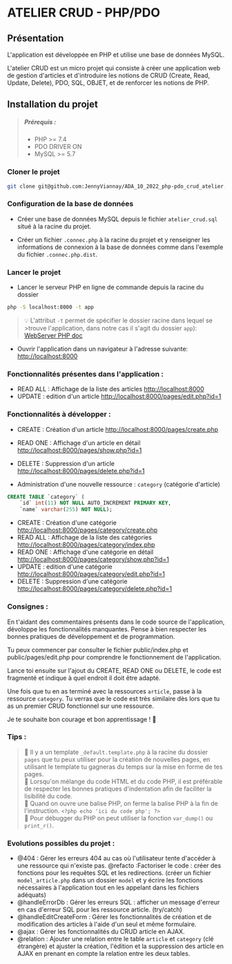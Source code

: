 # ATELIER CRUD - PHP/PDO

## Présentation

L'application est développée en PHP et utilise une base de données MySQL.

L'atelier CRUD est un micro projet qui consiste à créer une application web de gestion d'articles et d'introduire les notions de CRUD (Create, Read, Update, Delete), PDO, SQL, OBJET, et de renforcer les notions de PHP.


## Installation du projet

>##### Prérequis :
>- PHP >= 7.4
>- PDO DRIVER ON
>- MySQL >= 5.7

### Cloner le projet
```bash
git clone git@github.com:JennyViannay/ADA_10_2022_php-pdo_crud_atelier.git atelier-crud-php-pdo
```

### Configuration de la base de données

- Créer une base de données MySQL depuis le fichier `atelier_crud.sql` situé à la racine du projet.

- Créer un fichier `.connec.php` à la racine du projet et y renseigner les informations de connexion à la base de données comme dans l'exemple du fichier `.connec.php.dist`.


### Lancer le projet

- Lancer le serveur PHP en ligne de commande depuis la racine du dossier 

```bash
php -S localhost:8000 -t app
```

>💡 L'attribut `-t` permet de spécifier le dossier racine dans lequel se >trouve l'application, dans notre cas il s'agit du dossier `app`):
>[WebServer PHP doc](https://www.php.net/manual/fr/features.commandline.webserver.php)

- Ouvrir l'application dans un navigateur à l'adresse suivante: [http://localhost:8000](http://localhost:8000)

### Fonctionnalités présentes dans l'application :

- READ ALL : Affichage de la liste des articles [http://localhost:8000](http://localhost:8000)
- UPDATE : edition d'un article [http://localhost:8000/pages/edit.php?id=1](http://localhost:8000/pages/edit.php?id=1)


### Fonctionnalités à développer :

- CREATE : Création d'un article [http://localhost:8000/pages/create.php](http://localhost:8000/pages/create.php)
- READ ONE : Affichage d'un article en détail [http://localhost:8000/pages/show.php?id=1](http://localhost:8000/pages/article.php?id=1)
- DELETE : Suppression d'un article [http://localhost:8000/pages/delete.php?id=1](http://localhost:8000/pages/delete.php?id=1)

- Administration d'une nouvelle ressource : `category` (catégorie d'article)

```sql
CREATE TABLE `category` (
    `id` int(11) NOT NULL AUTO_INCREMENT PRIMARY KEY,
    `name` varchar(255) NOT NULL);
```

- CREATE : Création d'une catégorie [http://localhost:8000/pages/category/create.php](http://localhost:8000/pages/category/create.php)
- READ ALL : Affichage de la liste des catégories [http://localhost:8000/pages/category/index.php](http://localhost:8000/pages/category/index.php)
- READ ONE : Affichage d'une catégorie en détail [http://localhost:8000/pages/category/show.php?id=1](http://localhost:8000/pages/category/show.php?id=1)
- UPDATE : edition d'une catégorie [http://localhost:8000/pages/category/edit.php?id=1](http://localhost:8000/pages/category/edit.php?id=1)
- DELETE : Suppression d'une catégorie [http://localhost:8000/pages/category/delete.php?id=1](http://localhost:8000/pages/category/delete.php?id=1)


### Consignes : 
En t'aidant des commentaires présents dans le code source de l'application, dévoloppe les fonctionnalités manquantes.
Pense à bien respecter les bonnes pratiques de développement et de programmation.

Tu peux commencer par consulter le fichier public/index.php et public/pages/edit.php pour comprendre le fonctionnement de l'application.

Lance toi ensuite sur l'ajout du CREATE, READ ONE ou DELETE, le code est fragmenté et indique à quel endroit il doit être adapté.

Une fois que tu en as terminé avec la ressources `article`, passe à la ressource `category`. 
Tu verras que le code est très similaire dès lors que tu as un premier CRUD fonctionnel sur une ressource.

Je te souhaite bon courage et bon apprentissage ! :muscle:

### Tips :

> 👀 Il y a un template `_default.template.php` à la racine du dossier `pages` que tu peux utiliser pour la création de nouvelles pages, en utilisant le template tu gagneras du temps sur la mise en forme de tes pages. <br>
> 👀 Lorsqu'on mélange du code HTML et du code PHP, il est préférable de respecter les bonnes pratiques d'indentation afin de faciliter la lisibilité du code. <br>
> 👀 Quand on ouvre une balise PHP, on ferme la balise PHP à la fin de l'instruction. ```<?php echo 'ici du code php'; ?>``` <br>
> 👀 Pour débugger du PHP on peut utiliser la fonction `var_dump()` ou `print_r()`.


### Evolutions possibles du projet :

- @404 : Gérer les erreurs 404 au cas où l'utilisateur tente d'accéder à une ressource qui n'existe pas.
  @refacto :Factoriser le code : créer des fonctions pour les requêtes SQL et les redirections. (créer un fichier `model_article.php` dans un dossier `model` et y écrire les fonctions nécessaires à l'application tout en les appelant dans les fichiers adéquats)
- @handleErrorDb : Gérer les erreurs SQL : afficher un message d'erreur en cas d'erreur SQL pour les ressource article. (try/catch)
- @handleEditCreateForm : Gérer les fonctionnalités de création et de modification des articles à l'aide d'un seul et même formulaire.
- @ajax : Gérer les fonctionnalités du CRUD article en AJAX.
- @relation : Ajouter une relation entre le table `article` et `category` (clé étrangère) et ajuster la création, l'édition et la suppression des article en AJAX en prenant en compte la relation entre les deux tables.